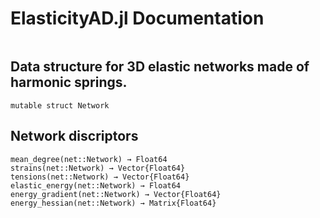 # ElasticityAD.jl Documentation

```@contents
```

## Data structure for 3D elastic networks made of harmonic springs.
```@docs
mutable struct Network
```

## Network discriptors
```@docs
mean_degree(net::Network) → Float64
strains(net::Network) → Vector{Float64}
tensions(net::Network) → Vector{Float64}
elastic_energy(net::Network) → Float64
energy_gradient(net::Network) → Vector{Float64}
energy_hessian(net::Network) → Matrix{Float64}
```